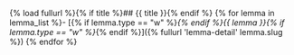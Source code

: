 {% load fullurl %}{% if title %}## {{ title }}{% endif %}
{% for lemma in lemma_list %}- [{% if lemma.type == "w" %}_{% endif %}{{ lemma }}{% if lemma.type == "w" %}_{% endif %}]({% fullurl 'lemma-detail' lemma.slug %})
{% endfor %}
